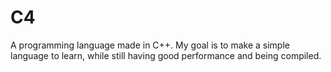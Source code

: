 # C4

A programming language made in C++. My goal is to make a simple language to learn, while still having good performance and being compiled.

